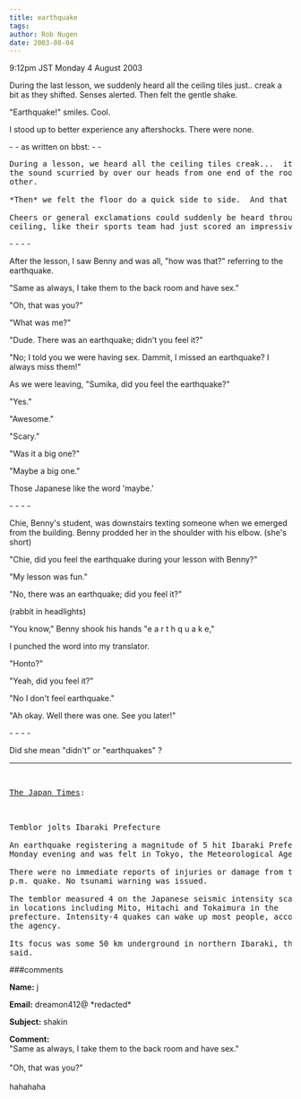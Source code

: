 ```yaml
---
title: earthquake
tags: 
author: Rob Nugen
date: 2003-08-04
---
```


<p class=date>9:12pm JST Monday 4 August 2003</p>

<p>During the last lesson, we suddenly heard all the ceiling tiles
just.. creak a bit as they shifted.  Senses alerted.  Then felt the
gentle shake.</p>

<p>"Earthquake!"  smiles.  Cool.</p>

<p>I stood up to better experience any aftershocks.  There were none.</p>

<p>- - as written on bbst: - -</p>

<pre>
During a lesson, we heard all the ceiling tiles creak...  it was like
the sound scurried by over our heads from one end of the room to the
other.

*Then* we felt the floor do a quick side to side.  And that was it.   

Cheers or general exclamations could suddenly be heard through the
ceiling, like their sports team had just scored an impressive point.
</pre>

<p>- - - -</p>

<p>After the lesson, I saw Benny and was all, "how was that?"
referring to the earthquake.</p>

<p>"Same as always, I take them to the back room and have sex."</p>

<p>"Oh, that was you?"</p>

<p>"What was me?"</p>

<p>"Dude.  There was an earthquake; didn't you feel it?"</p>

<p>"No; I told you we were having sex.  Dammit, I missed an
earthquake?  I always miss them!"</p>

<p>As we were leaving, "Sumika, did you feel the earthquake?"</p>

<p>"Yes."</p>

<p>"Awesome."</p>

<p>"Scary."</p>

<p>"Was it a big one?"</p>

<p>"Maybe a big one."</p>

<p>Those Japanese like the word 'maybe.'</p>

<p>- - - -</p>

<p>Chie, Benny's student, was downstairs texting someone when we
emerged from the building.  Benny prodded her in the shoulder with his
elbow. (she's short)</p>

<p>"Chie, did you feel the earthquake during your lesson with
Benny?"</p>

<p>"My lesson was fun."</p>

<p>"No, there was an earthquake; did you feel it?"</p>

<p>(rabbit in headlights)</p>

<p>"You know," Benny shook his hands "e a r t h q u a k e,"</p>

<p>I punched the word into my translator.</p>

<p>"Honto?"</p>

<p>"Yeah, did you feel it?"</p>

<p>"No I don't feel earthquake."</p>

<p>"Ah okay.  Well there was one.  See you later!"</p>

<p>- - - -</p>

<p>Did she mean "didn't" or "earthquakes" ?</p>

<p><hr></p>

<pre>
<p><a
href="http://www.japantimes.co.jp/cgi-bin/getarticle.pl5?nn20030805b1.htm">
The Japan Times</a>:</p>

Temblor jolts Ibaraki Prefecture

An earthquake registering a magnitude of 5 hit Ibaraki Prefecture on
Monday evening and was felt in Tokyo, the Meteorological Agency said.

There were no immediate reports of injuries or damage from the 8:57
p.m. quake. No tsunami warning was issued.

The temblor measured 4 on the Japanese seismic intensity scale of 7
in locations including Mito, Hitachi and Tokaimura in the
prefecture. Intensity-4 quakes can wake up most people, according to
the agency.

Its focus was some 50 km underground in northern Ibaraki, the agency
said.
</pre>

###comments

<p><b>Name:</b> j

<p><b>Email:</b> dreamon412@ *redacted*

<p><b>Subject:</b> shakin

<p><b>Comment:</b>
<br>"Same as always, I take them to the back room and have sex."<br>
<br>
"Oh, that was you?"<br>
<br>
hahahaha

